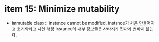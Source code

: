 # item 15: Minimize mutability  
- immutable class :: instance cannot be modified. instance가 처음 만들어지고 초기화되고 나면 해당 instance의 내부 정보들은 사라지기 전까지 변하지 않는다.  
